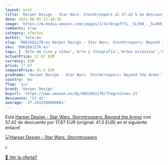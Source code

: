 ```yaml
---
layout: post
title: 'Harper Design - Star Wars. Stormtroopers al 57.42 % de descuento'
date: 2021-06-05 11:28:36
image: 'https://m.media-amazon.com/images/I/41+DcqpTYtL._SL500_._SL400_.jpg'
comments: true
category: ofertas
author: 'tole.es'
slug: '0062681176-es Harper Design - Star Wars. Stormtroopers: Beyond the Armor'
sku: '0062681176-es'
tags: [ 'Arte de cine y vídeo','Arte y fotografía','Artes escénicas','Ciencia ficción y fantasía en el arte','Cine de género','Dirección de películas y producción','Diseño y moda','Fotografía y vídeo','Historia del arte por tema y concepto','Historia, teoría y crítica de arte, cine y fotografía','Libros','Películas','Películas de fantasía y ciencia ficción','Producción cinematografía y tecnología','Producción de películas y tecnología','harper design', ]
actualPrice: 17.67 EUR
currency: EUR
price: 17.67
comparePrice: 41.5 EUR
prodname: 'Harper Design - Star Wars. Stormtroopers: Beyond the Armor'
country: 'es'
flag: '🇪🇸'
brand: 'Harper Design'
buyurl: 'https://www.amazon.es/dp/0062681176/?tag=tolees-21'
descuento: '57.42'
average: '27.2412500000001'
---
```


Está [Harper Design - Star Wars. Stormtroopers: Beyond the Armor](https://www.amazon.es/dp/0062681176/?tag=tolees-21) con 57.42 de descuento por 17.67 EUR (original: 41.5 EUR) en el siguiente enlace!

[![Harper Design - Star Wars. Stormtroopers](https://m.media-amazon.com/images/I/41+DcqpTYtL._SL500_._SL400_.jpg)](https://www.amazon.es/dp/0062681176/?tag=tolees-21)

ℹ️:


[🛒 Ver la oferta!!](https://www.amazon.es/dp/0062681176/?tag=tolees-21)
